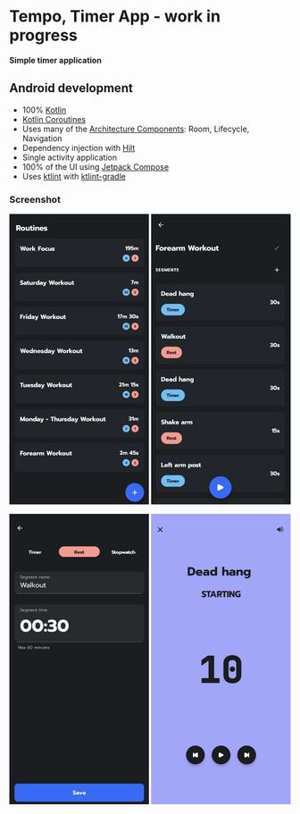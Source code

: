 # Tempo, Timer App - work in progress

**Simple timer application**

## Android development

- 100% [Kotlin](https://kotlinlang.org/)
- [Kotlin Coroutines](https://kotlinlang.org/docs/reference/coroutines/coroutines-guide.html)
- Uses many of the [Architecture Components](https://developer.android.com/topic/libraries/architecture/): Room, Lifecycle, Navigation
- Dependency injection with [Hilt](https://dagger.dev/hilt/)
- Single activity application
- 100% of the UI using [Jetpack Compose](https://developer.android.com/jetpack/compose)
- Uses [ktlint](https://github.com/pinterest/ktlint) with [ktlint-gradle](https://github.com/jlleitschuh/ktlint-gradle)

### Screenshot

<p float="left">
    <img width="250" src="https://github.com/guerraenrico/tempo/blob/master/art/1.png?raw=true" alt="Routine List" />
    <img width="250" src="https://github.com/guerraenrico/tempo/blob/master/art/2.png?raw=true" alt="Routine Summary" />
</p>
<p float="left">
    <img width="250" src="https://github.com/guerraenrico/tempo/blob/master/art/3.png?raw=true" alt="Segment Detail" />
    <img width="250" src="https://github.com/guerraenrico/tempo/blob/master/art/4.png?raw=true" alt="Timer" />
</p>